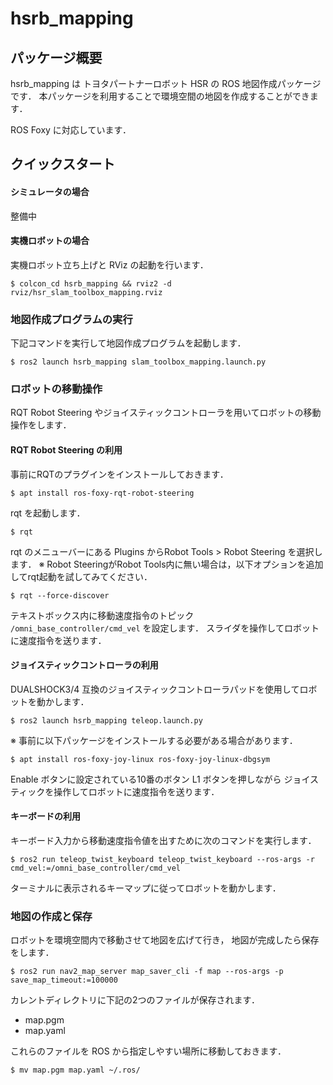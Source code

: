 
# hsrb_mapping

## パッケージ概要

hsrb_mapping は トヨタパートナーロボット HSR の ROS 地図作成パッケージです．
本パッケージを利用することで環境空間の地図を作成することができます．

ROS Foxy に対応しています．


## クイックスタート

#### シミュレータの場合

整備中


#### 実機ロボットの場合

実機ロボット立ち上げと RViz の起動を行います．

```
$ colcon_cd hsrb_mapping && rviz2 -d rviz/hsr_slam_toolbox_mapping.rviz
```


### 地図作成プログラムの実行

下記コマンドを実行して地図作成プログラムを起動します．


```
$ ros2 launch hsrb_mapping slam_toolbox_mapping.launch.py
```

### ロボットの移動操作

RQT Robot Steering やジョイスティックコントローラを用いてロボットの移動操作をします．

#### RQT Robot Steering の利用
事前にRQTのプラグインをインストールしておきます．

```
$ apt install ros-foxy-rqt-robot-steering
```

rqt を起動します．

```
$ rqt
```

rqt のメニューバーにある Plugins からRobot Tools > Robot Steering を選択します．
※ Robot SteeringがRobot Tools内に無い場合は，以下オプションを追加してrqt起動を試してみてください．
```
$ rqt --force-discover
```

テキストボックス内に移動速度指令のトピック `/omni_base_controller/cmd_vel` を設定します．
スライダを操作してロボットに速度指令を送ります．


#### ジョイスティックコントローラの利用

DUALSHOCK3/4 互換のジョイスティックコントローラパッドを使用してロボットを動かします．
```
$ ros2 launch hsrb_mapping teleop.launch.py
```

※ 事前に以下パッケージをインストールする必要がある場合があります．
```
$ apt install ros-foxy-joy-linux ros-foxy-joy-linux-dbgsym
```

Enable ボタンに設定されている10番のボタン L1 ボタンを押しながら
ジョイスティックを操作してロボットに速度指令を送ります．

#### キーボードの利用

キーボード入力から移動速度指令値を出すために次のコマンドを実行します．

```
$ ros2 run teleop_twist_keyboard teleop_twist_keyboard --ros-args -r cmd_vel:=/omni_base_controller/cmd_vel
```

ターミナルに表示されるキーマップに従ってロボットを動かします．


### 地図の作成と保存

ロボットを環境空間内で移動させて地図を広げて行き，
地図が完成したら保存をします．

```
$ ros2 run nav2_map_server map_saver_cli -f map --ros-args -p save_map_timeout:=100000
```

カレントディレクトリに下記の2つのファイルが保存されます．

- map.pgm
- map.yaml

これらのファイルを ROS から指定しやすい場所に移動しておきます．

```
$ mv map.pgm map.yaml ~/.ros/
```

<!-- EOF -->
